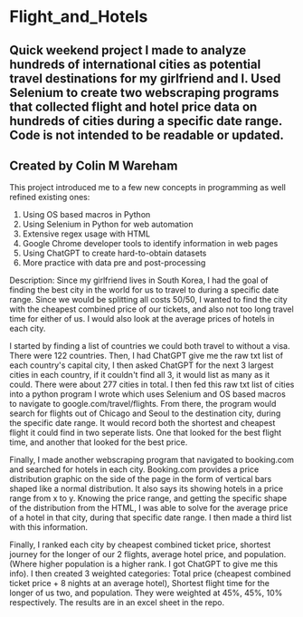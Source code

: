 # Flight_and_Hotels
**Quick weekend project I made to analyze hundreds of international cities as potential travel destinations for my girlfriend and I. Used Selenium to create two webscraping programs that collected flight and hotel price data on hundreds of cities during a specific date range. Code is not intended to be readable or updated.**
---------------------------------------------------
**Created by Colin M Wareham**
---------------------------------------------------
This project introduced me to a few new concepts in programming as well refined existing ones:
1. Using OS based macros in Python
2. Using Selenium in Python for web automation
3. Extensive regex usage with HTML
4. Google Chrome developer tools to identify information in web pages
5. Using ChatGPT to create hard-to-obtain datasets
6. More practice with data pre and post-processing


Description:
Since my girlfriend lives in South Korea, I had the goal of finding the best city in the world for us to travel to during a specific date range. Since we would be splitting all costs 50/50, I wanted to find the city with the cheapest combined price of our tickets, and also not too long travel time for either of us. I would also look at the average prices of hotels in each city.

I started by finding a list of countries we could both travel to without a visa. There were 122 countries. Then, I had ChatGPT give me the raw txt list of each country's capital city, I then asked ChatGPT for the next 3 largest cities in each country, if it couldn't find all 3, it would list as many as it could. There were about 277 cities in total. I then fed this raw txt list of cities into a python program I wrote which uses Selenium and OS based macros to navigate to google.com/travel/flights. From there, the program would search for flights out of Chicago and Seoul to the destination city, during the specific date range. It would record both the shortest and cheapest flight it could find in two seperate lists. One that looked for the best flight time, and another that looked for the best price.

Finally, I made another webscraping program that navigated to booking.com and searched for hotels in each city. Booking.com provides a price distribution graphic on the side of the page in the form of vertical bars shaped like a normal distribution. It also says its showing hotels in a price range from x to y. Knowing the price range, and getting the specific shape of the distribution from the HTML, I was able to solve for the average price of a hotel in that city, during that specific date range. I then made a third list with this information.

Finally, I ranked each city by cheapest combined ticket price, shortest journey for the longer of our 2 flights, average hotel price, and population. (Where higher population is a higher rank. I got ChatGPT to give me this info). I then created 3 weighted categories: Total price (cheapest combined ticket price + 8 nights at an average hotel), Shortest flight time for the longer of us two, and population. They were weighted at 45%, 45%, 10% respectively. The results are in an excel sheet in the repo.

